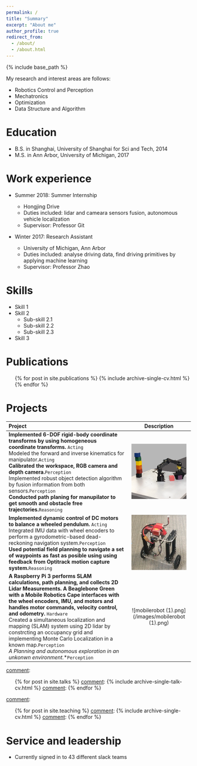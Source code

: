 ```yaml
---
permalink: /
title: "Summary"
excerpt: "About me"
author_profile: true
redirect_from: 
  - /about/
  - /about.html
---
```


{% include base_path %} 

My research and interest areas are follows:
* Robotics Control and Perception
* Mechatronics
* Optimization
* Data Structure and Algorithm

Education
======
* B.S. in Shanghai, University of Shanghai for Sci and Tech, 2014
* M.S. in Ann Arbor, University of Michigan, 2017

Work experience
======
* Summer 2018: Summer Internship
  * Hongjing Drive
  * Duties included: lidar and cameara sensors fusion, autonomous vehicle localization
  * Supervisor: Professor Git

* Winter 2017: Research Assistant
  * University of Michigan, Ann Arbor
  * Duties included: analyse driving data, find driving primitives by applying machine learning
  * Supervisor: Professor Zhao
  
Skills
======
* Skill 1
* Skill 2
  * Sub-skill 2.1
  * Sub-skill 2.2
  * Sub-skill 2.3
* Skill 3

Publications
======
  <ul>{% for post in site.publications %}
    {% include archive-single-cv.html %}
  {% endfor %}</ul>
 
Projects
======

| Project | Description |
| :--- | :---: |
|**Implemented 6-DOF rigid-body coordinate transforms by using homogeneous coordinate transforms.** `Acting` <br>Modeled the forward and inverse kinematics for manipulator.`Acting`<br> **Calibrated the workspace, RGB camera and depth camera.**`Perception`<br>Implemented robust object detection algorithm by fusion information from both sensors.`Perception`<br>**Conducted path planing for manupilator to get smooth and obstacle free trajectories.**`Reasoning`<br>| ![rexarm_150x150.png](/images/rexarm_150x150.png)  | 
|**Implemented dynamic control of DC motors to balance a wheeled pendulum.** `Acting` <br>Integrated IMU data with wheel encoders to perform a gyrodometric-based dead-reckoning navigation system.`Perception`<br> **Used potential field planning to navigate a set of waypoints as fast as posible using using feedback from Optitrack motion capture system.**`Reasoning`| ![balancebot.png](/images/balanceBot.png)  |
|**A Raspberry Pi 3 performs SLAM calculations, path planning, and collects 2D Lidar Measurements. A Beaglebone Green with a Mobile Robotics Cape interfaces with the wheel encoders, IMU, and motors and handles motor commands, velocity control,  and odometry.** `Hardware` <br> Created a simultaneous localization and mapping (SLAM) system using 2D lidar by constrcting an occupancy grid and implementing Monte Carlo Localization in a known map.`Perception`<br> **A* Planning and autonomous exploration in an unkonwn environment.**`Perception`<br>| ![mobilerobot (1).png](/images/mobilerobot (1).png)  | 

[comment]:Talks
[comment]:======
[comment]:  <ul>{% for post in site.talks %}
[comment]:    {% include archive-single-talk-cv.html %}
[comment]:  {% endfor %}</ul>
  
[comment]:Teaching
[comment]:======
[comment]:  <ul>{% for post in site.teaching %}
[comment]:    {% include archive-single-cv.html %}
[comment]:  {% endfor %}</ul>
  
Service and leadership
======
* Currently signed in to 43 different slack teams
